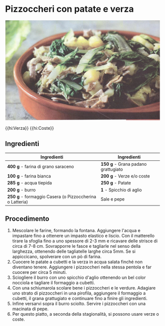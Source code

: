 # Pizzoccheri con patate e verza

![](img/Pizzoccheri-con-patate-e-verza.webp)

{{hi:Verza}}
{{hi:Coste}}

## Ingredienti

| Ingredienti                  | Ingredienti             |
| ---------------------------- | ----------------------- |
| **400 g** - farina di grano saraceno  | **150 g** - Grana padano grattugiato |
| **100 g** - farina bianca | **200 g** - Verze e/o coste |
| **285 g** - acqua tiepida | **250 g** - Patate |
| **200 g** - burro | **1** - Spicchio di aglio |
| **250 g** - formaggio Casera (o Pizzoccherina o Latteria) | Sale e pepe |

## Procedimento

1. Mescolare le farine, formando la fontana. Aggiungere l'acqua e impastare fino a ottenere un impasto elastico e liscio. Con il matterello tirare la sfoglia fino a uno spessore di 2-3 mm e ricavare delle strisce di circa di 7-8 cm. Sovrapporre le fasce e tagliarle nel senso della larghezza, ottenendo delle tagliatelle larghe circa 5mm. Se si appiccicano, spolverare con un pò di farina. 
1. Cuocere le patate a cubetti e la verza in acqua salata finché non diventano tenere. Aggiungere i pizzoccheri nella stessa pentola e far cuocere per circa 5 minuti.
1. Sciogliere il burro con uno spicchio d'aglio ottenendo un bel color nocciola e tagliare il formaggio a cubetti. 
1. Con una schiumarola scolare bene i pizzoccheri e le verdure. Adagiare uno strato di
    pizzoccheri in una pirofila, aggiungere il formaggio a cubetti, il grana grattugiato e continuare fino a finire gli ingredienti.
1. Infine versarvi sopra il burro sciolto. Servire i pizzoccheri con una macinata di pepe.
1. Per questo piatto, a seconda della stagionalità, si possono usare verze o coste.
